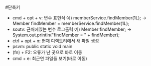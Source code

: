  #단축키
- cmd + opt + v: 변수 표현식  예) memberService.findMember(1L); -> Member findMember = memberService.findMember(1L);
- soutv: 근처에있는 변수 로그출력 예) Member findMember; -> System.out.println("findMember = " + findMember);
- ctrl + opt + n: 현재 디렉토리에서 새 파일 생성
- psvm: public static void main
- (fn) + F2: 오류가 난 곳으로 바로 이동
- cmd + e: 최근연 파일들 보기(바로 이동)